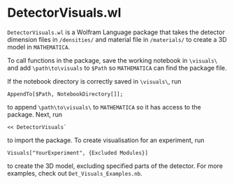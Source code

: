# DetectorVisuals.wl

`DetectorVisuals.wl` is a Wolfram Language package that takes the detector dimension files in `/densities/` and material file in `/materials/` to create a 3D model in `MATHEMATICA`.

To call functions in the package, save the working notebook in `\visuals\` and add `\path\to\visuals` to `$Path` so `MATHEMATICA` can find the package file. 

If the notebook directory is correctly saved in `\visuals\`, run 

```
AppendTo[$Path, NotebookDirectory[]];
```

to append `\path\to\visuals\` to `MATHEMATICA` so it has access to the package. Next, run 

```
<< DetectorVisuals`
```

to import the package. To create visualisation for an experiment, run 

```
Visuals["YourExperiment", {Excluded Modules}]
```

to create the 3D model, excluding specified parts of the detector. For more examples, check out `Det_Visuals_Examples.nb`.
